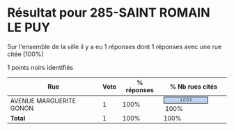 # Résultat pour 285-SAINT ROMAIN LE PUY

Sur l'ensemble de la ville il y a eu 1 réponses dont 1 réponses avec une rue citée (100%)

1 points noirs identifiés

| Rue | Vote | % réponses | % Nb rues cités|
|-----|------|------------|----------------|
| AVENUE MARGUERITE GONON | 1 | 100% | <img src="../../img/bar_100.gif" />&nbsp;100%|
| **Total** | 1 | 100% | 100%|
